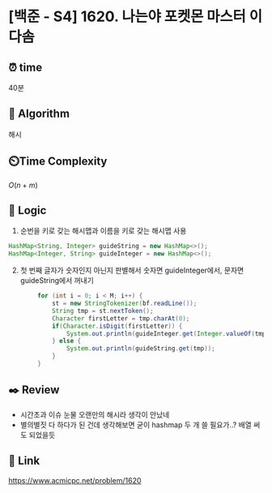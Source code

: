 # [백준 - S4] 1620. 나는야 포켓몬 마스터 이다솜

## ⏰  **time**
40분

## :pushpin: **Algorithm**
해시

## ⏲️**Time Complexity**
$O(n+m)$

## :round_pushpin: **Logic**
1. 순번을 키로 갖는 해시맵과 이름을 키로 갖는 해시맵 사용
```java
HashMap<String, Integer> guideString = new HashMap<>();
HashMap<Integer, String> guideInteger = new HashMap<>();
```
2. 첫 번째 글자가 숫자인지 아닌지 판별해서 숫자면 guideInteger에서, 문자면 guideString에서 꺼내기
```java
        for (int i = 0; i < M; i++) {
            st = new StringTokenizer(bf.readLine());
            String tmp = st.nextToken();
            Character firstLetter = tmp.charAt(0);
            if(Character.isDigit(firstLetter)) {
                System.out.println(guideInteger.get(Integer.valueOf(tmp)));
            } else {
                System.out.println(guideString.get(tmp));
            }
        }
```

## :black_nib: **Review**
- 시간초과 이슈 눈물 오랜만의 해시라 생각이 안났네
- 별의별짓 다 하다가 된 건데 생각해보면 굳이 hashmap 두 개 쓸 필요가..? 배열 써도 되었을듯

## 📡 Link
https://www.acmicpc.net/problem/1620

